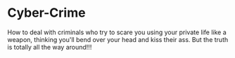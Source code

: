 # Cyber-Crime
How to deal with criminals who try to scare you using your private life  like a weapon, thinking you'll bend over your head and kiss their ass. But the truth is totally all the way around!!!
